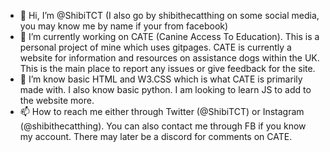 - 👋 Hi, I’m @ShibiTCT (I also go by shibithecatthing on some social media, you may know me by name if your from facebook)
- 👀 I’m currently working on CATE (Canine Access To Education). This is a personal project of mine which uses gitpages. CATE is currently a website for information and resources on assistance dogs within the UK. This is the main place to report any issues or give feedback for the site.
- 🌱 I’m know basic HTML and W3.CSS which is what CATE is primarily made with. I also know basic python. I am looking to learn JS to add to the website more.
- 📫 How to reach me either through Twitter (@ShibiTCT) or Instagram (@shibithecatthing). You can also contact me through FB if you know my account. There may later be a discord for comments on CATE.

<!---
ShibiTCT/ShibiTCT is a ✨ special ✨ repository because its `README.md` (this file) appears on your GitHub profile.
You can click the Preview link to take a look at your changes.
--->
